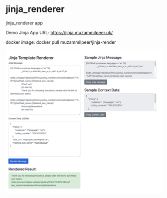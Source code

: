 # jinja_renderer
jinja_renderer app

Demo Jinja App URL:
https://jinja.muzammilpeer.uk/

docker image:
docker pull muzammilpeer/jinja-render

![Sampel App interface](/jinja-sample-app.png)

